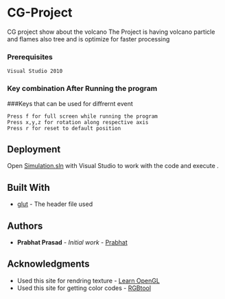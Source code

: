 # CG-Project
CG project show about the volcano
The Project is having volcano particle and flames also tree
and is optimize for faster processing

### Prerequisites

```
Visual Studio 2010
```

### Key combination After Running the program

###Keys that can be used for diffrernt event

```
Press f for full screen while running the program
Press x,y,z for rotation along respective axis
Press r for reset to default position
```

## Deployment

Open [Simulation.sln](https://github.com/hatprab/CG-Project/blob/master/Simulation.sln) with Visual Studio to work with the code and execute .

## Built With

* [glut](https://www.opengl.org/resources/libraries/glut/) - The header file used

## Authors

* **Prabhat Prasad** - *Initial work* - [Prabhat](https://github.com/hatprab)

## Acknowledgments

* Used this site for rendring texture - [Learn OpenGL](https://learnopengl.com/#!Getting-started/Textures)
* Used this site for getting color codes - [RGBtool](http://rgbtool.com)

